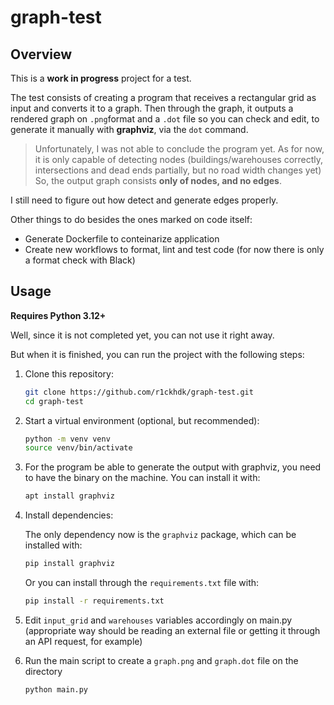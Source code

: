 # graph-test

## Overview

This is a **work in progress** project for a test.

The test consists of creating a program that receives a rectangular grid as input and converts it to a graph.
Then through the graph, it outputs a rendered graph on `.png`format and a `.dot` file so you can check and edit, to generate it manually with **graphviz**, via the `dot` command.

> Unfortunately, I was not able to conclude the program yet.
 As for now, it is only capable of detecting nodes (buildings/warehouses correctly, intersections and dead ends partially, but no road width changes yet)
So, the output graph consists **only of nodes, and no edges**.

I still need to figure out how detect and generate edges properly.

Other things to do besides the ones marked on code itself:
- Generate Dockerfile to conteinarize application
- Create new workflows to format, lint and test code (for now there is only a format check with Black)

## Usage

**Requires Python 3.12+**

Well, since it is not completed yet, you can not use it right away.

But when it is finished, you can run the project with the following steps:

1. Clone this repository:

   ```bash
   git clone https://github.com/r1ckhdk/graph-test.git
   cd graph-test
2. Start a virtual environment (optional, but recommended):

    ```bash
    python -m venv venv
    source venv/bin/activate
3. For the program be able to generate the output with graphviz, you need to have the binary on the machine. You can install it with:

    ```bash
    apt install graphviz
4. Install dependencies:

    The only dependency now is the `graphviz` package, which can be installed with:

    ```bash
    pip install graphviz
    ```

    Or you can install through the `requirements.txt` file with:

    ```bash
    pip install -r requirements.txt
5. Edit `input_grid` and `warehouses` variables accordingly on main.py (appropriate way should be reading an external file or getting it through an API request, for example)

6. Run the main script to create a `graph.png` and `graph.dot` file on the directory

    ```bash
    python main.py